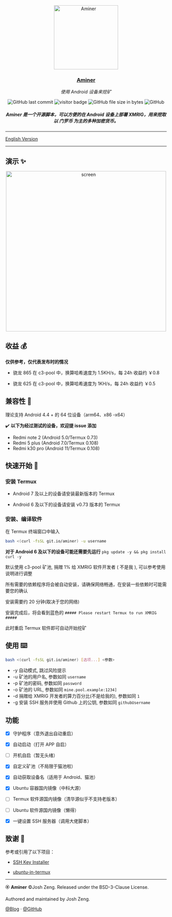 <div align="center">
  <image src="/assets/miner.png" alt="Aminer" height="200px"></image>
  <h3><a href="https://github.com/cornjosh/Aminer">Aminer</a></h3>
  <em>使用 Android 设备来挖矿</em>
</div>

<p align="center">
<img src="https://img.shields.io/github/last-commit/cornjosh/Aminer" alt="GitHub last commit"/>
<img src="https://visitor-badge.glitch.me/badge?page_id=cornjosh.Aminer" alt="visitor badge"/>
<img src="https://img.shields.io/github/size/cornjosh/Aminer/aminer.sh" alt="GitHub file size in bytes"/>
<img src="https://img.shields.io/github/license/cornjosh/Aminer" alt="GitHub"/>
</p>

<h5 align="center">Aminer 是一个开源脚本，可以方便的在 Android 设备上部署 XMRIG，用来挖取以 <strong>门罗币</strong> 为主的多种加密货币。</h5>

---

[English Version](README.md)

---

## 演示 ✨

<div align="center">
    <image src="/assets/screen.gif" alt="screen" height="500px"></image>
</div>

## 收益 💰

**仅供参考，仅代表发布时的情况**

- 骁龙 865 在 c3-pool 中，换算哈希速度为 1.5KH/s，每 24h 收益约 ￥0.8

- 骁龙 625 在 c3-pool 中，换算哈希速度为 1KH/s，每 24h 收益约 ￥0.5

## 兼容性 📱

理论支持 Android 4.4 + 的 64 位设备（arm64、x86
-x64）

✔️ **以下为经过测试的设备，欢迎提 issue 添加**

- Redmi note 2 (Android 5.0/Termux 0.73)
- Redmi 5 plus (Android 7.0/Termux 0.108)
- Redmi k30 pro (Android 11/Termux 0.108)

## 快速开始 🚀

### 安装 Termux

- Android 7 及以上的设备请安装最新版本的 Termux

- Android 6 及以下的设备请安装 v0.73 版本的 Termux

### 安装、编译软件

在 Termux 终端窗口中输入

```bash
bash <(curl -fsSL git.io/aminer) -u username
```

**对于 Android 6 及以下的设备可能还需要先运行** `pkg update -y && pkg install curl -y`

默认使用 c3-pool 矿池, 捐赠 1% 给 XMRIG 软件开发者 ( 不是我 ), 可以参考使用说明进行调整

所有需要的依赖程序将会被自动安装，请确保网络畅通，在安装一些依赖时可能需要您的确认

安装需要约 20 分钟(取决于您的网络)

安装完成后，将会看到蓝色的 `##### Please restart Termux to run XMRIG #####`

此时重启 Termux 软件即可自动开始挖矿

## 使用 ⌨️

```bash
bash <(curl -fsSL git.io/aminer) [选项...] <参数>
```

- -y  自动模式, 跳过风险提示
- -u  矿池的用户名, 参数如同 `username`
- -p  矿池的密码, 参数如同 `password`
- -o  矿池的 URL, 参数如同 `mine.pool.example:1234]`
- -d  捐赠给 XMRIG 开发者的算力百分比(不是给我的), 参数如同 `1`
- -g  安装 SSH 服务并使用 Github 上的公钥, 参数如同 `githubUsername`

## 功能

- [x] 守护程序（意外退出自动重启）
- [x] 自动启动（打开 APP 自启）
- [ ] 开机自启（暂无头绪）



- [x] 自定义矿池（不局限于猫池啦）
- [x] 自动获取设备名（适用于 Android、猫池）



- [x] Ubuntu 容器国内镜像（中科大源）
- [ ] Termux 软件源国内镜像（清华源似乎不支持老版本）
- [ ] Ubuntu 软件源国内镜像（懒得）



- [x] 一键设置 SSH 服务器（调用大佬脚本）


## 致谢 💐

参考或引用了以下项目：

- [SSH Key Installer](https://github.com/P3TERX/SSH_Key_Installer)

- [ubuntu-in-termux](https://github.com/MFDGaming/ubuntu-in-termux)



---

🏵 **Aminer** ©Josh Zeng. Released under the BSD-3-Clause License.

Authored and maintained by Josh Zeng.

[@Blog](https://linkyou.top/) · [@GitHub](https://github.com/cornjosh)